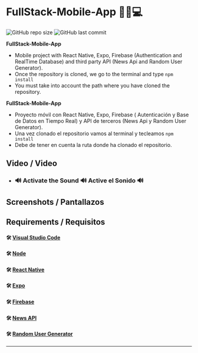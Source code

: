 # FullStack-Mobile-App 📱📶💻

![GitHub repo size](https://img.shields.io/github/repo-size/dfleper/FullStack-Mobile-App?logo=github)
![GitHub last commit](https://img.shields.io/github/last-commit/dfleper/FullStack-Mobile-App?color=blue&label=last-commit&logo=github&logoColor=white)

**FullStack-Mobile-App**
- Mobile project with React Native, Expo, Firebase (Authentication and RealTime Database) and third party API (News Api and Random User Generator).
- Once the repository is cloned, we go to the terminal and type ```npm install```
- You must take into account the path where you have cloned the repository.

**FullStack-Mobile-App**
- Proyecto móvil con React Native, Expo, Firebase ( Autenticación y Base de Datos en Tiempo Real) y API de terceros (News Api y Random User Generator).
- Una vez clonado el repositorio vamos al terminal y tecleamos ```npm install```
- Debe de tener en cuenta la ruta donde ha clonado el repositorio.
  

## Video / Video

- ### 🔊 Activate the Sound 🔊 Active el Sonido 🔊

## Screenshots / Pantallazos

## Requirements / Requisitos
#### 🛠 [Visual Studio Code](https://code.visualstudio.com/) 
#### 🛠 [Node](https://nodejs.org/) 
#### 🛠 [React Native](https://reactnative.dev/)
#### 🛠 [Expo](https://expo.dev/)
#### 🛠 [Firebase](https://firebase.google.com/)
#### 🛠 [News API](https://newsapi.org/)
#### 🛠 [Random User Generator](https://randomuser.me/)
-----

